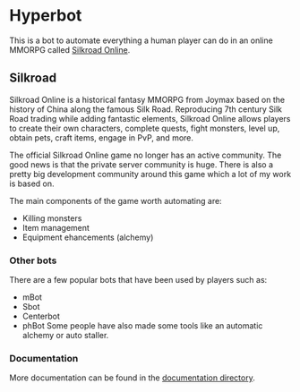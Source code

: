 # Hyperbot
This is a bot to automate everything a human player can do in an online MMORPG called [Silkroad Online](http://www.joymax.com/silkroad/).

## Silkroad
Silkroad Online is a historical fantasy MMORPG from Joymax based on the history of China along the famous Silk Road. Reproducing 7th century Silk Road trading while adding fantastic elements, Silkroad Online allows players to create their own characters, complete quests, fight monsters, level up, obtain pets, craft items, engage in PvP, and more.

The official Silkroad Online game no longer has an active community. The good news is that the private server community is huge. There is also a pretty big development community around this game which a lot of my work is based on.

The main components of the game worth automating are:
- Killing monsters
- Item management
- Equipment ehancements (alchemy)

### Other bots
There are a few popular bots that have been used by players such as:
- mBot
- Sbot
- Centerbot
- phBot
Some people have also made some tools like an automatic alchemy or auto staller.

### Documentation
More documentation can be found in the [documentation directory](documents).


